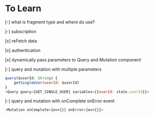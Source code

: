 # To Learn

[-] what is fragment type and where do use?

[-] subscription

[x] reFetch data

[x] authentication

[x] dynamically pass parameters to Query and Mutation component

[-] query and mutation with multiple parameters

```javascript
query($userId: String) {
    getSingleUser(userId: $userId)
}
<Query query={GET_SINGLE_USER} variables={{userId: state.userId}}>
```

[-] query and mutation with onComplete onError event

```javascript
<Mutation onComplete={e=>{}} onError={e=>{}}>
```
